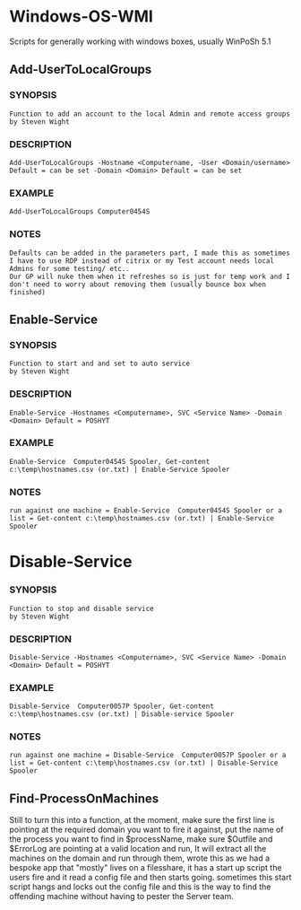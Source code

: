 # Windows-OS-WMI
Scripts for generally working with windows boxes, usually WinPoSh 5.1


## Add-UserToLocalGroups

### SYNOPSIS
    Function to add an account to the local Admin and remote access groups
    by Steven Wight
### DESCRIPTION
    Add-UserToLocalGroups -Hostname <Computername, -User <Domain/username> Default = can be set -Domain <Domain> Default = can be set
### EXAMPLE
    Add-UserToLocalGroups Computer0454S
### NOTES
    Defaults can be added in the parameters part, I made this as sometimes I have to use RDP instead of citrix or my Test account needs local Admins for some testing/ etc..
    Our GP will nuke them when it refreshes so is just for temp work and I don't need to worry about removing them (usually bounce box when finished)

## Enable-Service 

### SYNOPSIS
    Function to start and and set to auto service
    by Steven Wight
### DESCRIPTION
    Enable-Service -Hostnames <Computername>, SVC <Service Name> -Domain <Domain> Default = POSHYT
### EXAMPLE
    Enable-Service  Computer0454S Spooler, Get-content c:\temp\hostnames.csv (or.txt) | Enable-Service Spooler
### NOTES
    run against one machine = Enable-Service  Computer0454S Spooler or a list = Get-content c:\temp\hostnames.csv (or.txt) | Enable-Service Spooler

# Disable-Service

### SYNOPSIS
    Function to stop and disable service
    by Steven Wight
### DESCRIPTION
    Disable-Service -Hostnames <Computername>, SVC <Service Name> -Domain <Domain> Default = POSHYT
### EXAMPLE
    Disable-Service  Computer0057P Spooler, Get-content c:\temp\hostnames.csv (or.txt) | Disable-service Spooler
### NOTES
    run against one machine = Disable-Service  Computer0057P Spooler or a list = Get-content c:\temp\hostnames.csv (or.txt) | Disable-Service Spooler


## Find-ProcessOnMachines

  Still to turn this into a function, at the moment, make sure the first line is pointing at the required domain you want to fire it against, put the name of the process you want to find in $processName, make sure $Outfile and $ErrorLog are pointing at a valid location and run, It will extract all the machines on the domain and run through them, wrote this as we had a bespoke app that "mostly" lives on a filesshare, it has a start up script the users fire and it read a config file and then starts going. sometimes this start script hangs and locks out the config file and this is the way to find the offending machine without having to pester the Server team.
